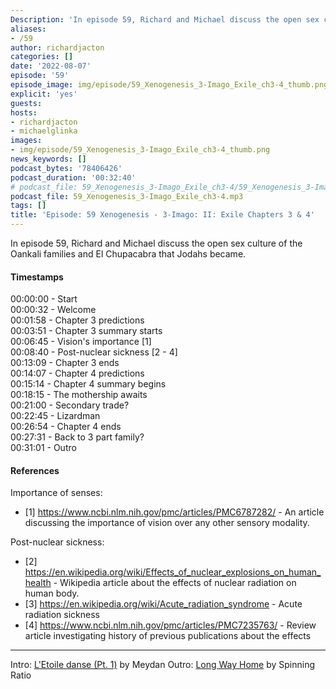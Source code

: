 ```yaml
---
Description: 'In episode 59, Richard and Michael discuss the open sex culture of the Oankali families and El Chupacabra that Jodahs became.'
aliases:
- /59
author: richardjacton
categories: []
date: '2022-08-07'
episode: '59'
episode_image: img/episode/59_Xenogenesis_3-Imago_Exile_ch3-4_thumb.png
explicit: 'yes'
guests:
hosts:
- richardjacton
- michaelglinka
images:
- img/episode/59_Xenogenesis_3-Imago_Exile_ch3-4_thumb.png
news_keywords: []
podcast_bytes: '78406426'
podcast_duration: '00:32:40'
# podcast_file: 59_Xenogenesis_3-Imago_Exile_ch3-4/59_Xenogenesis_3-Imago_Exile_ch3-4.mp3
podcast_file: 59_Xenogenesis_3-Imago_Exile_ch3-4.mp3
tags: []
title: 'Episode: 59 Xenogenesis - 3-Imago: II: Exile Chapters 3 & 4'
---
```


In episode 59, Richard and Michael discuss the open sex culture of the Oankali families and El Chupacabra that Jodahs became.

#### Timestamps

00:00:00 - Start\
00:00:32 - Welcome\
00:01:58 - Chapter 3 predictions\
00:03:51 - Chapter 3 summary starts\
00:06:45 - Vision's importance [1]\
00:08:40 - Post-nuclear sickness [2 - 4]\
00:13:09 - Chapter 3 ends\
00:14:07 - Chapter 4 predictions\
00:15:14 - Chapter 4 summary begins\
00:18:15 - The mothership awaits\
00:21:00 - Secondary trade?\
00:22:45 - Lizardman\
00:26:54 - Chapter 4 ends\
00:27:31 - Back to 3 part family?\
00:31:01 - Outro

#### References

Importance of senses:
- [1] https://www.ncbi.nlm.nih.gov/pmc/articles/PMC6787282/ - An article discussing the importance of vision over any other sensory modality.

Post-nuclear sickness:
- [2] https://en.wikipedia.org/wiki/Effects_of_nuclear_explosions_on_human_health - Wikipedia article about the effects of nuclear radiation on human body.
- [3] https://en.wikipedia.org/wiki/Acute_radiation_syndrome - Acute radiation sickness
- [4] https://www.ncbi.nlm.nih.gov/pmc/articles/PMC7235763/ - Review article investigating history of previous publications about the effects 

---
Intro: [L'Etoile danse (Pt. 1)](https://freemusicarchive.org/music/Meydan/Havor/6-_LEtoile_danse_Pt_1_1738) by Meydan
Outro: [Long Way Home](https://freemusicarchive.org/music/Spinning_Ratio/Long_Way_Home/Long_Way_Home) by Spinning Ratio